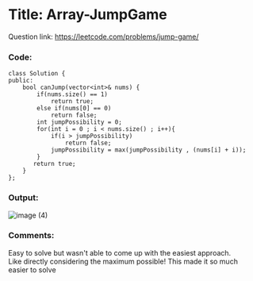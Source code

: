 # Title: Array-JumpGame

Question link: https://leetcode.com/problems/jump-game/

### Code:

```
class Solution {
public:
    bool canJump(vector<int>& nums) {
        if(nums.size() == 1)
            return true;
        else if(nums[0] == 0)
            return false;
        int jumpPossibility = 0;
        for(int i = 0 ; i < nums.size() ; i++){
            if(i > jumpPossibility)
                return false;
            jumpPossibility = max(jumpPossibility , (nums[i] + i));
        }
       return true;
    }
};
```

### Output:
![image (4)](https://user-images.githubusercontent.com/64562764/120377921-63377e00-c33b-11eb-9de2-d9a361be61fc.png)

### Comments:
Easy to solve but wasn't able to come up with the easiest approach. <br/>Like directly considering the maximum possible! This made it so much easier to solve
